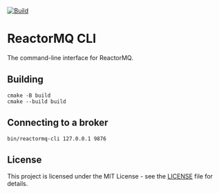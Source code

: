 
[![Build](https://github.com/reactormq/reactormq-cli/actions/workflows/build.yml/badge.svg)](https://github.com/reactormq/reactormq-cli/actions/workflows/build.yml)

# ReactorMQ CLI

The command-line interface for ReactorMQ.

## Building

```
cmake -B build
cmake --build build
```

## Connecting to a broker

```
bin/reactormq-cli 127.0.0.1 9876
```

## License

This project is licensed under the MIT License - see the [LICENSE](LICENSE) file for details.
